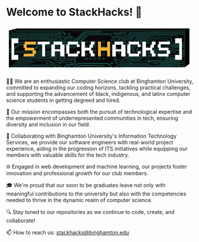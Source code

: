 # Welcome to StackHacks! 🚀

![Binghamton university StackHacks Logo](stackhacks-logo.png)

👨‍💻 We are an enthusiastic Computer Science club at Binghamton University, committed to expanding our coding horizons, tackling practical challenges, and supporting the advancement of black, indigenous, and latinx computer science students in getting degreed and hired.

🎯 Our mission encompasses both the pursuit of technological expertise and the empowerment of underrepresented communities in tech, ensuring diversity and inclusion in our field.

🤝 Collaborating with Binghamton University's Information Technology Services, we provide our software engineers with real-world project experience, aiding in the progression of ITS initiatives while equipping our members with valuable skills for the tech industry.

🌐 Engaged in web development and machine learning, our projects foster innovation and professional growth for our club members.

🎓 We're proud that our soon to be graduates leave not only with meaningful contributions to the university but also with the competencies needed to thrive in the dynamic realm of computer science.

🔍 Stay tuned to our repositories as we continue to code, create, and collaborate!

📫 How to reach us: [stackhacks@binghamton.edu](mailto:stackhacks@binghamton.edu)
